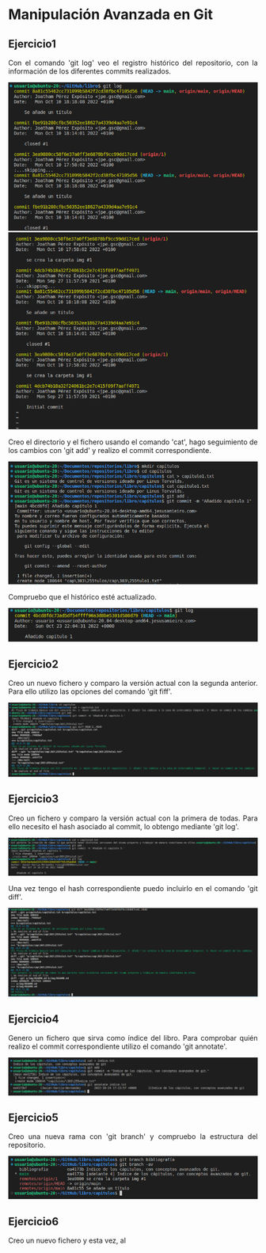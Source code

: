 <div align="justify">

# Manipulación Avanzada en Git

## Ejercicio1

Con el comando 'git log' veo el registro histórico del repositorio, con la información de los diferentes commits realizados.

<img src="img/log1.png">

<img src="img/log2.png">

Creo el directorio y el fichero usando el comando 'cat', hago seguimiento de los cambios con 'git add' y realizo el commit correspondiente.

<img src="img/captura3.png">

Compruebo que el histórico esté actualizado.

<img src="img/captura4.png">

## Ejercicio2

Creo un nuevo fichero y comparo la versión actual con la segunda anterior. Para ello utilizo las opciones del comando 'git fiff'.

<img src="img/captura5.png">

## Ejercicio3

Creo un fichero y comparo la versión actual con la primera de todas. Para ello necesito el hash asociado al commit, lo obtengo mediante 'git log'.

<img src="img/captura6.png">

Una vez tengo el hash correspondiente puedo incluirlo en el comando 'git diff'.

<img src="img/captura7.png">

## Ejercicio4

Genero un fichero que sirva como índice del libro. Para comprobar quién realizo el commit correspondiente utilizo el comando 'git annotate'.

<img src="img/captura8.png">

## Ejercicio5

Creo una nueva rama con 'git branch' y compruebo la estructura del repositorio.

<img src="img/captura9.png">

## Ejercicio6

Creo un nuevo fichero y esta vez, al 

</div>




